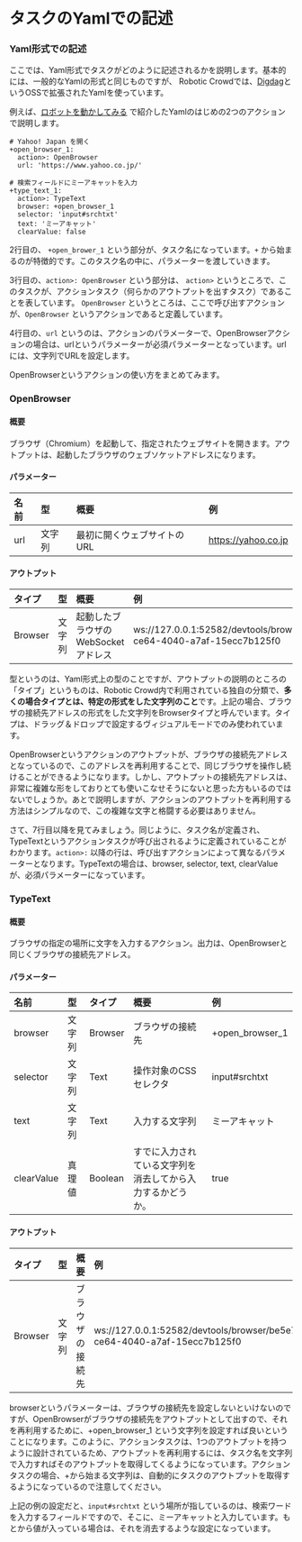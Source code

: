 # タスクのYamlでの記述

### Yaml形式での記述

ここでは、Yaml形式でタスクがどのように記述されるかを説明します。基本的には、一般的なYamlの形式と同じものですが、 Robotic Crowdでは、[Digdag](https://www.digdag.io/)というOSSで拡張されたYamlを使っています。

例えば、[ロボットを動かしてみる](../robotic-crowdno/1demerurobotic-crowd.md) で紹介したYamlのはじめの2つのアクションで説明します。

```text
# Yahoo! Japan を開く
+open_browser_1:
  action>: OpenBrowser
  url: 'https://www.yahoo.co.jp/'

# 検索フィールドにミーアキャットを入力
+type_text_1:
  action>: TypeText
  browser: +open_browser_1
  selector: 'input#srchtxt'
  text: 'ミーアキャット'
  clearValue: false
```

2行目の、 `+open_brower_1` という部分が、タスク名になっています。`+` から始まるのが特徴的です。このタスク名の中に、パラメーターを渡していきます。

3行目の、`action>: OpenBrowser` という部分は、 `action>` というところで、このタスクが、アクションタスク（何らかのアウトプットを出すタスク）であることを表しています。 `OpenBrowser` というところは、ここで呼び出すアクションが、`OpenBrowser` というアクションであると定義しています。

4行目の、`url` というのは、アクションのパラメーターで、OpenBrowserアクションの場合は、urlというパラメーターが必須パラメーターとなっています。urlには、文字列でURLを設定します。

OpenBrowserというアクションの使い方をまとめてみます。

### OpenBrowser

#### 概要

ブラウザ（Chromium）を起動して、指定されたウェブサイトを開きます。アウトプットは、起動したブラウザのウェブソケットアドレスになります。

#### パラメーター

| 名前 | 型 | 概要 | 例 |
| :--- | :--- | :--- | :--- |
| url | 文字列 | 最初に開くウェブサイトのURL | https://yahoo.co.jp |

#### アウトプット

| タイプ | 型 | 概要 | 例 |
| :--- | :--- | :--- | :--- |
| Browser | 文字列 | 起動したブラウザのWebSocketアドレス | ws://127.0.0.1:52582/devtools/browser/be5e7b6e-ce64-4040-a7af-15ecc7b125f0 |

型というのは、Yaml形式上の型のことですが、アウトプットの説明のところの「タイプ」というものは、Robotic Crowd内で利用されている独自の分類で、**多くの場合タイプとは、特定の形式をした文字列のこと**です。上記の場合、ブラウザの接続先アドレスの形式をした文字列をBrowserタイプと呼んでいます。タイプは、ドラッグ＆ドロップで設定するヴィジュアルモードでのみ使われています。

OpenBrowserというアクションのアウトプットが、ブラウザの接続先アドレスとなっているので、このアドレスを再利用することで、同じブラウザを操作し続けることができるようになります。しかし、アウトプットの接続先アドレスは、非常に複雑な形をしておりとても使いこなせそうにないと思った方もいるのではないでしょうか。あとで説明しますが、アクションのアウトプットを再利用する方法はシンプルなので、この複雑な文字と格闘する必要はありません。

さて、7行目以降を見てみましょう。同じように、タスク名が定義され、TypeTextというアクションタスクが呼び出されるように定義されていることがわかります。`action>:` 以降の行は、呼び出すアクションによって異なるパラメーターとなります。TypeTextの場合は、browser, selector, text, clearValueが、必須パラメーターになっています。

### TypeText

#### 概要

ブラウザの指定の場所に文字を入力するアクション。出力は、OpenBrowserと同じくブラウザの接続先アドレス。

#### パラメーター

| 名前 | 型 | タイプ | 概要 | 例 |
| :--- | :--- | :--- | :--- | :--- |
| browser | 文字列 | Browser | ブラウザの接続先 | +open\_browser\_1 |
| selector | 文字列 | Text | 操作対象のCSSセレクタ | input\#srchtxt |
| text | 文字列 | Text | 入力する文字列 | ミーアキャット |
| clearValue | 真理値 | Boolean | すでに入力されている文字列を消去してから入力するかどうか。 | true |

#### アウトプット

| タイプ | 型 | 概要 | 例 |
| :--- | :--- | :--- | :--- |
| Browser | 文字列 | ブラウザの接続先 | ws://127.0.0.1:52582/devtools/browser/be5e7b6e-ce64-4040-a7af-15ecc7b125f0 |

browserというパラメーターは、ブラウザの接続先を設定しないといけないのですが、OpenBrowserがブラウザの接続先をアウトプットとして出すので、それを再利用するために、+open\_browser\_1 という文字列を設定すれば良いということになります。このように、アクションタスクは、1つのアウトプットを持つように設計されているため、アウトプットを再利用するには、タスク名を文字列で入力すればそのアウトプットを取得してくるようになっています。アクションタスクの場合、+から始まる文字列は、自動的にタスクのアウトプットを取得するようになっているので注意してください。

上記の例の設定だと、`input#srchtxt` という場所が指しているのは、検索ワードを入力するフィールドですので、そこに、ミーアキャットと入力しています。もとから値が入っている場合は、それを消去するような設定になっています。

